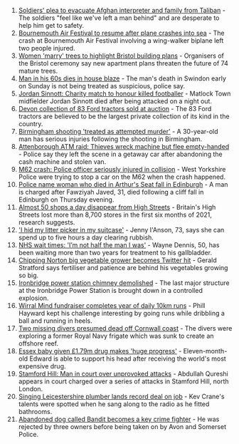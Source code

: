 1. [Soldiers' plea to evacuate Afghan interpreter and family from Taliban](https://www.bbc.co.uk/news/uk-england-derbyshire-58426486?at_medium=RSS&at_campaign=KARANGA) - The soldiers "feel like we've left a man behind" and are desperate to help him get to safety.
2. [Bournemouth Air Festival to resume after plane crashes into sea](https://www.bbc.co.uk/news/uk-england-dorset-58451074?at_medium=RSS&at_campaign=KARANGA) - The crash at Bournemouth Air Festival involving a wing-walker biplane left two people injured.
3. [Women 'marry' trees to highlight Bristol building plans](https://www.bbc.co.uk/news/uk-england-bristol-58423302?at_medium=RSS&at_campaign=KARANGA) - Organisers of the Bristol ceremony say new apartment plans threaten the future of 74 mature trees.
4. [Man in his 60s dies in house blaze](https://www.bbc.co.uk/news/uk-england-wiltshire-58454004?at_medium=RSS&at_campaign=KARANGA) - The man's death in Swindon early on Sunday is not being treated as suspicious, police say.
5. [Jordan Sinnott: Charity match to honour killed footballer](https://www.bbc.co.uk/news/uk-england-nottinghamshire-58438024?at_medium=RSS&at_campaign=KARANGA) - Matlock Town midfielder Jordan Sinnott died after being attacked on a night out.
6. [Devon collection of 83 Ford tractors sold at auction](https://www.bbc.co.uk/news/uk-england-devon-58447103?at_medium=RSS&at_campaign=KARANGA) - The 83 Ford tractors are believed to be the largest private collection of its kind in the country.
7. [Birmingham shooting 'treated as attempted murder'](https://www.bbc.co.uk/news/uk-england-birmingham-58455102?at_medium=RSS&at_campaign=KARANGA) - A 30-year-old man has serious injuries following the shooting in Birmingham.
8. [Attenborough ATM raid: Thieves wreck machine but flee empty-handed](https://www.bbc.co.uk/news/uk-england-nottinghamshire-58448325?at_medium=RSS&at_campaign=KARANGA) - Police say they left the scene in a getaway car after abandoning the cash machine and stolen van.
9. [M62 crash: Police officer seriously injured in collision](https://www.bbc.co.uk/news/uk-england-york-north-yorkshire-58447179?at_medium=RSS&at_campaign=KARANGA) - West Yorkshire Police were trying to stop a car on the M62 when the crash happened.
10. [Police name woman who died in Arthur's Seat fall in Edinburgh](https://www.bbc.co.uk/news/uk-scotland-edinburgh-east-fife-58450378?at_medium=RSS&at_campaign=KARANGA) - A man is charged after Fawziyah Javed, 31, died following a cliff fall in Edinburgh on Thursday evening.
11. [Almost 50 shops a day disappear from High Streets](https://www.bbc.co.uk/news/business-58433461?at_medium=RSS&at_campaign=KARANGA) - Britain's High Streets lost more than 8,700 stores in the first six months of 2021, research suggests.
12. ['I hid my litter picker in my suitcase'](https://www.bbc.co.uk/news/uk-england-leicestershire-58409725?at_medium=RSS&at_campaign=KARANGA) - Jenny I'Anson, 73, says she can spend up to five hours a day clearing rubbish.
13. [NHS wait times: 'I’m not half the man I was'](https://www.bbc.co.uk/news/health-58424718?at_medium=RSS&at_campaign=KARANGA) - Wayne Dennis, 50, has been waiting more than two years for treatment to his gallbladder.
14. [Chipping Norton big vegetable grower becomes Twitter hit](https://www.bbc.co.uk/news/uk-england-oxfordshire-58428295?at_medium=RSS&at_campaign=KARANGA) - Gerald Stratford says fertiliser and patience are behind his vegetables growing so big.
15. [Ironbridge power station chimney demolished](https://www.bbc.co.uk/news/uk-england-shropshire-58436886?at_medium=RSS&at_campaign=KARANGA) - The last major structure at the Ironbridge Power Station is brought down in a controlled explosion.
16. [Wirral Mind fundraiser completes year of daily 10km runs](https://www.bbc.co.uk/news/uk-england-merseyside-58437608?at_medium=RSS&at_campaign=KARANGA) - Phill Hayward kept his challenge interesting by going runs while dribbling a ball and running in heels.
17. [Two missing divers presumed dead off Cornwall coast](https://www.bbc.co.uk/news/uk-england-cornwall-58443729?at_medium=RSS&at_campaign=KARANGA) - The divers were exploring a former Royal Navy frigate which was sunk to create an offshore reef.
18. [Essex baby given £1.79m drug makes 'huge progress'](https://www.bbc.co.uk/news/uk-england-essex-58423608?at_medium=RSS&at_campaign=KARANGA) - Eleven-month-old Edward is able to support his head after receiving the world's most expensive drug.
19. [Stamford Hill: Man in court over unprovoked attacks](https://www.bbc.co.uk/news/uk-england-london-58447120?at_medium=RSS&at_campaign=KARANGA) - Abdullah Qureshi appears in court charged over a series of attacks in Stamford Hill, north London.
20. [Singing Leicestershire plumber lands record deal on job](https://www.bbc.co.uk/news/uk-england-leicestershire-58438715?at_medium=RSS&at_campaign=KARANGA) - Kev Crane's talents were spotted when he sang along to the radio as he fitted bathrooms.
21. [Abandoned dog called Bandit becomes a key crime fighter](https://www.bbc.co.uk/news/uk-england-bristol-58436702?at_medium=RSS&at_campaign=KARANGA) - He was rejected by three owners before being taken on by Avon and Somerset Police.
